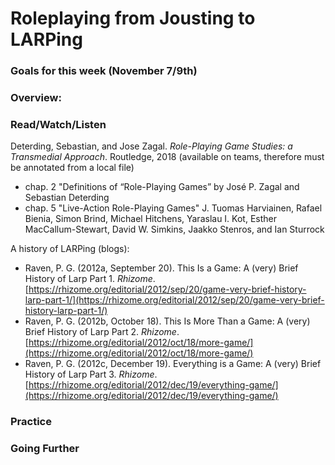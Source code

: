 # Roleplaying from Jousting to LARPing

### Goals for this week (November 7/9th)



### Overview:



### Read/Watch/Listen



Deterding, Sebastian, and Jose Zagal. _Role-Playing Game Studies: a Transmedial Approach_. Routledge, 2018 (available on teams, therefore must be annotated from a local file)

* chap. 2 "Definitions of “Role-Playing Games” by José P. Zagal and Sebastian Deterding
* chap. 5 "Live-Action Role-Playing Games" J. Tuomas Harviainen, Rafael Bienia, Simon Brind, Michael Hitchens, Yaraslau I. Kot, Esther MacCallum-Stewart, David W. Simkins, Jaakko Stenros, and Ian Sturrock

A history of LARPing (blogs):

* Raven, P. G. (2012a, September 20). This Is a Game: A (very) Brief History of Larp Part 1. _Rhizome_. [https://rhizome.org/editorial/2012/sep/20/game-very-brief-history-larp-part-1/](https://rhizome.org/editorial/2012/sep/20/game-very-brief-history-larp-part-1/)
* Raven, P. G. (2012b, October 18). This Is More Than a Game: A (very) Brief History of Larp Part 2. _Rhizome_. [https://rhizome.org/editorial/2012/oct/18/more-game/](https://rhizome.org/editorial/2012/oct/18/more-game/)
* Raven, P. G. (2012c, December 19). Everything is a Game: A (very) Brief History of Larp Part 3. _Rhizome_. [https://rhizome.org/editorial/2012/dec/19/everything-game/](https://rhizome.org/editorial/2012/dec/19/everything-game/)

### Practice



### Going Further

